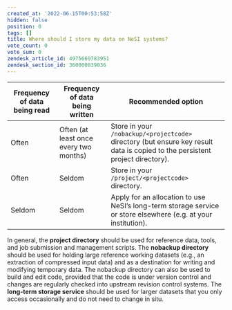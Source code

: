 ```yaml
---
created_at: '2022-06-15T00:53:58Z'
hidden: false
position: 0
tags: []
title: Where should I store my data on NeSI systems?
vote_count: 0
vote_sum: 0
zendesk_article_id: 4975669783951
zendesk_section_id: 360000039036
---
```


| Frequency of data being read | Frequency of data being written        | Recommended option                                                                                                            |
| ---------------------------- | -------------------------------------- | ----------------------------------------------------------------------------------------------------------------------------- |
| Often                        | Often (at least once every two months) | Store in your `/nobackup/<projectcode>` directory (but ensure key result data is copied to the persistent project directory). |
| Often                        | Seldom                                 | Store in your `/project/<projectcode>` directory.                                                                             |
| Seldom                       | Seldom                                 | Apply for an allocation to use NeSI’s long-term storage service or store elsewhere (e.g. at your institution).                |

In general, the **project directory** should be used for reference data,
tools, and job submission and management scripts. The **nobackup
directory** should be used for holding large reference working datasets
(e.g., an extraction of compressed input data) and as a destination for
writing and modifying temporary data. The nobackup directory can also be
used to build and edit code, provided that the code is under version
control and changes are regularly checked into upstream revision control
systems. The **long-term storage service** should be used for larger
datasets that you only access occasionally and do not need to change in
situ.
